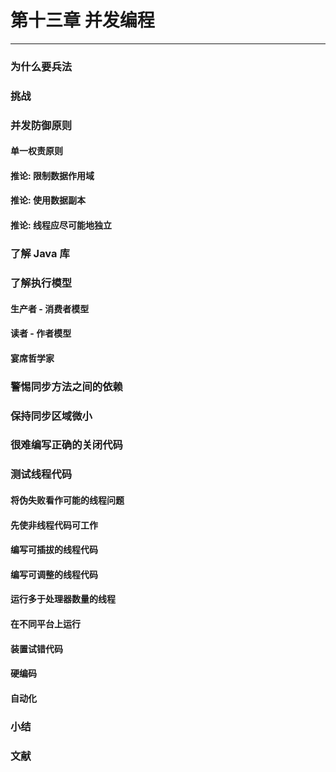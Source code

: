 # 第十三章 并发编程

---

### 为什么要兵法

### 挑战

### 并发防御原则

#### 单一权责原则

#### 推论: 限制数据作用域

#### 推论: 使用数据副本

#### 推论: 线程应尽可能地独立

### 了解 Java 库

### 了解执行模型

#### 生产者 - 消费者模型

#### 读者 - 作者模型

#### 宴席哲学家

### 警惕同步方法之间的依赖

### 保持同步区域微小

### 很难编写正确的关闭代码

### 测试线程代码

#### 将伪失败看作可能的线程问题

#### 先使非线程代码可工作

#### 编写可插拔的线程代码

#### 编写可调整的线程代码

#### 运行多于处理器数量的线程

#### 在不同平台上运行

#### 装置试错代码

#### 硬编码

#### 自动化

### 小结

### 文献